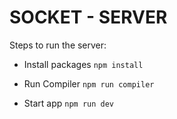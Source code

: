 # SOCKET - SERVER
Steps to run the server:
- Install packages
``
npm install
``

- Run Compiler
``
npm run compiler
``

- Start app
``
npm run dev
``



